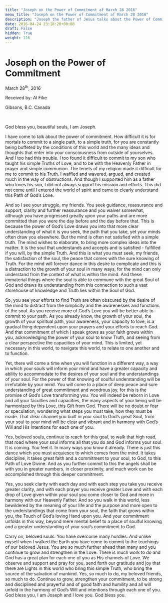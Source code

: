 ```yaml
---
title: "Joseph on the Power of Commitment af March 28 2016"
menu_title: "Joseph on the Power of Commitment af March 28 2016"
description: "Joseph the father of Jesus talks about the Power of Commitment, and his own lack of support for his son."
date: 2016-04-24 23:18:20+00:00
draft: False
hidden: True
weight: 116
---
```

# Joseph on the Power of Commitment

March 28<sup>th</sup>, 2016

Received by: Al Fike

Gibsons, B.C. Canada

 

God bless you, beautiful souls, I am Joseph.

I have come to talk about the power of commitment. How difficult it is for mortals to commit to a single path, to a simple truth, for you are constantly being buffeted by the conditions of this world and the many ideas and thoughts that enter into your consciousness from outside of yourselves. And I too had this trouble. I too found it difficult to commit to my son who taught his simple Truths of Love, and to be with the Heavenly Father in prayer and simple communion. The tenets of my religion made it difficult for me to commit to his Truth. I waffled and wavered, argued, and created much in the way of obstructions. And though I supported him as a father who loves his son, I did not always support his mission and efforts. This did not come until I entered the world of spirit and came to clearly understand this Path of God’s Love.

And so I see your struggle, my friends. You seek guidance, reassurance and support, clarity and further reassurance and you waiver somewhat, although you have progressed greatly upon your paths and are more committed than you were the day before and the day before that. This is because the power of God’s Love draws you into that more clear understanding of what it is you seek, the path that you take, yet your minds often draw you elsewhere. But the mind is often not satisfied with a simple truth. The mind wishes to elaborate, to bring more complex ideas into the matter. It is the soul that understands and accepts and is satisfied - fulfilled if you will, by the simple Truth. And this is what you must seek, my friends, the satisfaction of the soul, the peace that comes with the sure knowing of Truth. For the mind will forever dance in this desire to complicate and this is a distraction to the growth of your soul in many ways, for the mind can only understand from the context of what is within the mind. And these immaterial things where the soul is able to commune with the great Soul of God and draws its understanding from this connection to such a vast storehouse of knowledge and Truth lies within the Soul of God. 

So, you see your efforts to find Truth are often obscured by the desire of the mind to distract from the simplicity and the awarenesses and functions of the soul. As you receive more of God’s Love you will be better able to commit to your path. As you already know, the growth of your soul, the growth of your spiritual path, your awareness, your capacity to love, is a gradual thing dependent upon your prayers and your efforts to reach God. And that commitment of which I speak grows as your faith grows within you, acknowledging the power of your soul to know Truth, and seeing from a clear perspective the capacities of your mind.  This is limited, yet necessary in this world, to navigate this world, to relate to one another and to function. 

Yet, there will come a time when you will function in a different way, a way in which your souls will inform your mind and have a greater capacity and ability to accommodate to the desires of your soul and the understandings of your soul. For the power of that knowing of soulful understanding will be irrefutable by your mind. You will come to a place of deep peace and sure understanding of great commitment and wondrous joy, for this is the promise of God’s Love transforming you. You will indeed be reborn in Love and all your faculties and capacities, the many aspects of your being will be harmonized by this Love, this Gift from God. There will be no doubt or fear or speculation, wondering what steps you must take, how they must be made. That clear channel you built in your soul to God’s great Soul, from your soul to your mind will be clear and vibrant and in harmony with God’s Will and His intentions for each one of you. 

Yes, beloved souls, continue to reach for this goal, to walk that high road, that road where your soul informs all that you do and God informs your soul. It is coming. You feel it. In many ways you know it already. There is just this dance which you must acquiesce to which comes from the mind. It takes discipline, it takes great faith and a commitment to your soul, to God, to this Path of Love Divine. And as you further commit to this the angels shall be with you in greater numbers, in closer proximity, and much work can be accomplished through this deeper commitment. 

Yes, you seek clarity with each day and with each step you take you receive greater clarity, and with each prayer you receive greater Love and with each drop of Love given within your soul you come closer to God and more in harmony with our Heavenly Father. And so you walk in this world, less bewildered by the meaning of your life and the purpose and more open to the understandings that come from your soul, the faith that grows within you, the Touch of God’s loving Hand upon you. And your commitment unfolds in this way, beyond mere mental belief to a place of soulful knowing and a greater understanding of your soul’s commitment to God. 

Carry on, beloved souls. You have overcome many hurdles. And unlike myself when I walked the Earth you have come to commit to the teachings of our beloved Jesus. You are so much further ahead than many and you continue to grow and strengthen in the Love. There is much work to do and God has a great plan for each one of you as His channels of Love. We observe and support and pray for you, send forth our gratitude and joy that there are Lights in this world who bring this simple Truth, who bring the source of the salvation of mankind. Yes, so much to do, my beloved friends, so much to do. Continue to grow, strengthen your commitment, to be strong and disciplined and prayerful and of good faith and humility and all will unfold in the harmony of God’s Will and intentions through each one of you. God bless you, I am Joseph and I love you. God bless you.

